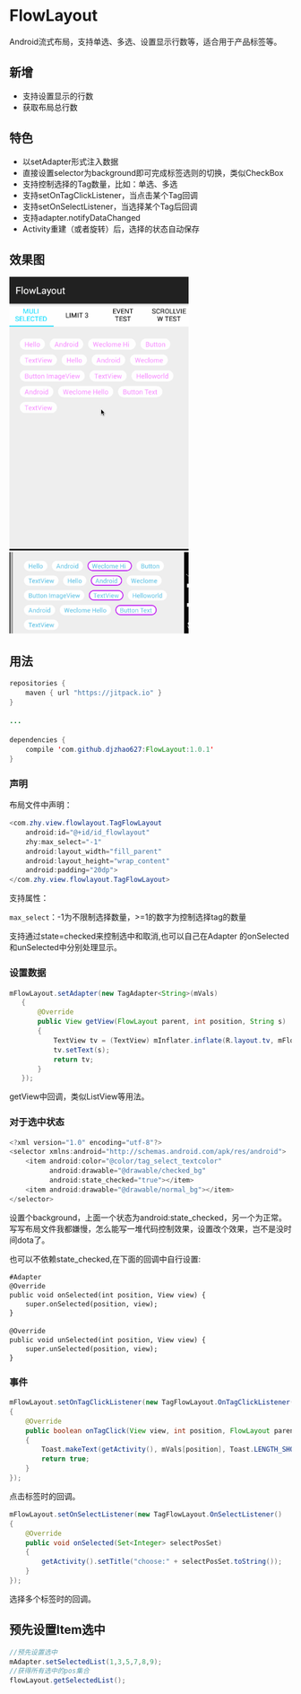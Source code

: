 
# FlowLayout
Android流式布局，支持单选、多选、设置显示行数等，适合用于产品标签等。

## 新增
* 支持设置显示的行数
* 获取布局总行数

## 特色
* 以setAdapter形式注入数据
* 直接设置selector为background即可完成标签选则的切换，类似CheckBox
* 支持控制选择的Tag数量，比如：单选、多选
* 支持setOnTagClickListener，当点击某个Tag回调
* 支持setOnSelectListener，当选择某个Tag后回调
* 支持adapter.notifyDataChanged
* Activity重建（或者旋转）后，选择的状态自动保存

## 效果图

<img src="flowlayout_03.gif" width="320px"/>

<img src="sc.png" width="320px"/>

## 用法

``` java
repositories {
    maven { url "https://jitpack.io" }
}

...

dependencies {
    compile 'com.github.djzhao627:FlowLayout:1.0.1'
}
```

### 声明
布局文件中声明：

```java
<com.zhy.view.flowlayout.TagFlowLayout
    android:id="@+id/id_flowlayout"
    zhy:max_select="-1"
    android:layout_width="fill_parent"
    android:layout_height="wrap_content"
    android:padding="20dp">
</com.zhy.view.flowlayout.TagFlowLayout>
```

支持属性：

`max_select`：-1为不限制选择数量，>=1的数字为控制选择tag的数量

支持通过state=checked来控制选中和取消,也可以自己在Adapter
的onSelected和unSelected中分别处理显示。

### 设置数据

```java
mFlowLayout.setAdapter(new TagAdapter<String>(mVals)
   {
       @Override
       public View getView(FlowLayout parent, int position, String s)
       {
           TextView tv = (TextView) mInflater.inflate(R.layout.tv, mFlowLayout, false);
           tv.setText(s);
           return tv;
       }
   });
```


getView中回调，类似ListView等用法。

### 对于选中状态

```java
<?xml version="1.0" encoding="utf-8"?>
<selector xmlns:android="http://schemas.android.com/apk/res/android">
    <item android:color="@color/tag_select_textcolor"
          android:drawable="@drawable/checked_bg"
          android:state_checked="true"></item>
    <item android:drawable="@drawable/normal_bg"></item>
</selector>

```

设置个background，上面一个状态为android:state_checked，另一个为正常。写写布局文件我都嫌慢，怎么能写一堆代码控制效果，设置改个效果，岂不是没时间dota了。


也可以不依赖state_checked,在下面的回调中自行设置:

```
#Adapter
@Override
public void onSelected(int position, View view) {
    super.onSelected(position, view);
}

@Override
public void unSelected(int position, View view) {
    super.unSelected(position, view);
}
```


### 事件

```java
mFlowLayout.setOnTagClickListener(new TagFlowLayout.OnTagClickListener()
{
    @Override
    public boolean onTagClick(View view, int position, FlowLayout parent)
    {
        Toast.makeText(getActivity(), mVals[position], Toast.LENGTH_SHORT).show();
        return true;
    }
});
```

点击标签时的回调。

```java
mFlowLayout.setOnSelectListener(new TagFlowLayout.OnSelectListener()
{
    @Override
    public void onSelected(Set<Integer> selectPosSet)
    {
        getActivity().setTitle("choose:" + selectPosSet.toString());
    }
});
```
选择多个标签时的回调。

## 预先设置Item选中

```java
//预先设置选中
mAdapter.setSelectedList(1,3,5,7,8,9);
//获得所有选中的pos集合
flowLayout.getSelectedList();
```



